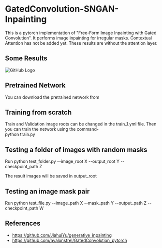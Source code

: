 # GatedConvolution-SNGAN-Inpainting
This is a pytorch implementation of "Free-Form Image Inpainting with Gated Convolution". It performs image inpainting for irregular masks. Contextual Attention has not be added yet. These results are without the attention layer.

## Some Results
![GitHub Logo](https://github.com/SakhiStuti/GatedConvolution-SNGAN-Inpainting/results/23.png)



## Pretrained Network
You can download the pretrained network from 

## Training from scratch
Train and Validation image roots can be changed in the train_1.yml file. Then you can train the network using the command-  
python train.py

## Testing a folder of images with random masks
Run python test_folder.py --image_root X --output_root Y --checkpoint_path Z  

The result images will be saved in output_root

## Testing an image mask pair
Run python test_file.py --image_path X --mask_path Y --output_path Z --checkpoint_path W

## References
* https://github.com/JiahuiYu/generative_inpainting
* https://github.com/avalonstrel/GatedConvolution_pytorch
